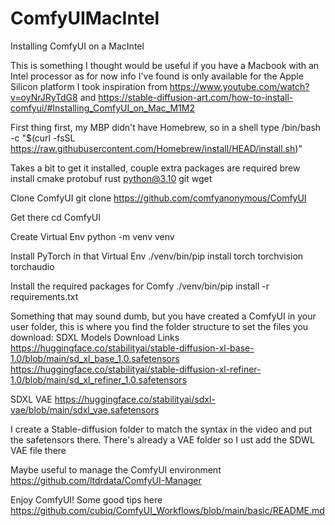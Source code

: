 # ComfyUIMacIntel
Installing ComfyUI on a MacIntel

This is something I thought would be useful if you have a Macbook with an Intel processor as for now info I've found is only available for the Apple Silicon platform
I took inspiration from
https://www.youtube.com/watch?v=oyNrJRyTdG8
and
https://stable-diffusion-art.com/how-to-install-comfyui/#Installing_ComfyUI_on_Mac_M1M2

First thing first, my MBP didn't have Homebrew, so in a shell type
/bin/bash -c "$(curl -fsSL https://raw.githubusercontent.com/Homebrew/install/HEAD/install.sh)"

Takes a bit to get it installed, couple extra packages are required
brew install cmake protobuf rust python@3.10 git wget

Clone ComfyUI
git clone https://github.com/comfyanonymous/ComfyUI

Get there
cd ComfyUI

Create Virtual Env
python -m venv venv

Install PyTorch in that Virtual Env
./venv/bin/pip install torch torchvision torchaudio

Install the required packages for Comfy
./venv/bin/pip install -r requirements.txt

Something that may sound dumb, but you have created a ComfyUI in your user folder, this is where you find the folder structure to set the files you download:
SDXL Models Download Links
https://huggingface.co/stabilityai/stable-diffusion-xl-base-1.0/blob/main/sd_xl_base_1.0.safetensors
https://huggingface.co/stabilityai/stable-diffusion-xl-refiner-1.0/blob/main/sd_xl_refiner_1.0.safetensors

SDXL VAE
https://huggingface.co/stabilityai/sdxl-vae/blob/main/sdxl_vae.safetensors

I create a Stable-diffusion folder to match the syntax in the video and put the safetensors there. There's already a VAE folder so I ust add the SDWL VAE file there

Maybe useful to manage the ComfyUI environment
https://github.com/ltdrdata/ComfyUI-Manager



Enjoy ComfyUI!
Some good tips here https://github.com/cubiq/ComfyUI_Workflows/blob/main/basic/README.md



